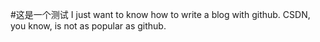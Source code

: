 #这是一个测试
I just want to know how to write a blog with github. CSDN, you know, is not as popular as github.
